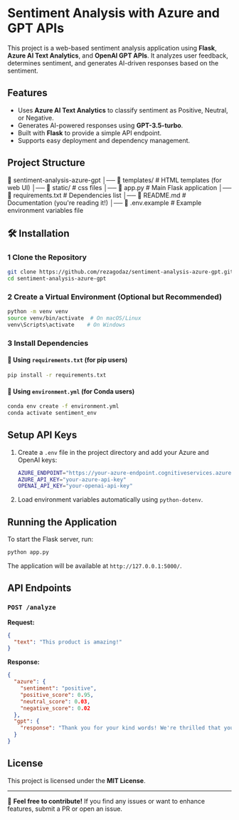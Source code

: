 # Sentiment Analysis with Azure and GPT APIs

This project is a web-based sentiment analysis application using **Flask**, **Azure AI Text Analytics**, and **OpenAI GPT APIs**. It analyzes user feedback, determines sentiment, and generates AI-driven responses based on the sentiment.

## Features

- Uses **Azure AI Text Analytics** to classify sentiment as Positive, Neutral, or Negative.
- Generates AI-powered responses using **GPT-3.5-turbo**.
- Built with **Flask** to provide a simple API endpoint.
- Supports easy deployment and dependency management.

## Project Structure

📂 sentiment-analysis-azure-gpt
│── 📂 templates/ # HTML templates (for web UI)
│── 📂 static/ # css files
│── 📜 app.py # Main Flask application
│── 📜 requirements.txt # Dependencies list
│── 📜 README.md # Documentation (you're reading it!)
│── 📜 .env.example # Example environment variables file

## 🛠 Installation

### 1 **Clone the Repository**

```sh
git clone https://github.com/rezagodaz/sentiment-analysis-azure-gpt.git
cd sentiment-analysis-azure-gpt
```

### 2️ **Create a Virtual Environment (Optional but Recommended)**

```sh
python -m venv venv
source venv/bin/activate  # On macOS/Linux
venv\Scripts\activate    # On Windows
```

### 3️ **Install Dependencies**

#### 🔹 Using `requirements.txt` (for pip users)

```sh
pip install -r requirements.txt
```

#### 🔹 Using `environment.yml` (for Conda users)

```sh
conda env create -f environment.yml
conda activate sentiment_env
```

## Setup API Keys

1. Create a `.env` file in the project directory and add your Azure and OpenAI keys:
   ```sh
   AZURE_ENDPOINT="https://your-azure-endpoint.cognitiveservices.azure.com/"
   AZURE_API_KEY="your-azure-api-key"
   OPENAI_API_KEY="your-openai-api-key"
   ```
2. Load environment variables automatically using `python-dotenv`.

## Running the Application

To start the Flask server, run:

```sh
python app.py
```

The application will be available at `http://127.0.0.1:5000/`.

## API Endpoints

### `POST /analyze`

**Request:**

```json
{
  "text": "This product is amazing!"
}
```

**Response:**

```json
{
  "azure": {
    "sentiment": "positive",
    "positive_score": 0.95,
    "neutral_score": 0.03,
    "negative_score": 0.02
  },
  "gpt": {
    "response": "Thank you for your kind words! We're thrilled that you loved the product."
  }
}
```

## License

This project is licensed under the **MIT License**.

---

🌟 **Feel free to contribute!** If you find any issues or want to enhance features, submit a PR or open an issue.
